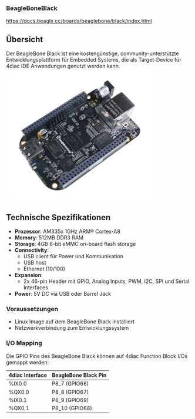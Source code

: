 ### BeagleBoneBlack
https://docs.beagle.cc/boards/beaglebone/black/index.html

## Übersicht
Der BeagleBone Black ist eine kostengünstige, community-unterstützte Entwicklungsplattform für Embedded Systems, die als Target-Device für 4diac IDE Anwendungen genutzt werden kann.

![BeabloBone Black](BeagleBoneBlack.png)

## Technische Spezifikationen
- **Prozessor**: AM335x 1GHz ARM® Cortex-A8
- **Memory**: 512MB DDR3 RAM
- **Storage**: 4GB 8-bit eMMC on-board flash storage
- **Connectivity**:
  - USB client für Power und Kommunikation
  - USB host
  - Ethernet (10/100)
- **Expansion**:
  - 2x 46-pin Header mit GPIO, Analog Inputs, PWM, I2C, SPI und Serial Interfaces
- **Power**: 5V DC via USB oder Barrel Jack

### Voraussetzungen
- Linux Image auf dem BeagleBone Black installiert
- Netzwerkverbindung zum Entwicklungssystem

### I/O Mapping
Die GPIO Pins des BeagleBone Black können auf 4diac Function Block I/Os gemappt werden:

| 4diac Interface | BeagleBone Black Pin |
|-----------------|----------------------|
| %IX0.0          | P8_7 (GPIO66)        |
| %QX0.0          | P8_8 (GPIO67)        |
| %IX0.1          | P8_9 (GPIO69)        |
| %QX0.1          | P8_10 (GPIO68)       |
